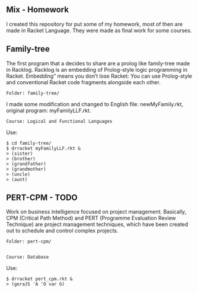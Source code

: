 Mix - Homework
--------------

I created this repository for put some of my homework, most of then are made in Racket Language. They were made as final work for some courses.


Family-tree
-----------

The first program that a decides to share are a prolog like family-tree made in Racklog. Racklog is an embedding of Prolog-style logic programming in Racket. Embedding” means you don’t lose Racket: You can use Prolog-style and conventional Racket code fragments alongside each other.

    Folder: family-tree/

I made some modification and changed to English file: newMyFamily.rkt, original program: myFamilyLLF.rkt.

    Course: Logical and Functional Languages

Use:

	$ cd family-tree/
	$ drracket myFamilyLLF.rkt &
	> (sister)
	> (brother)
	> (grandfather)
	> (grandmother)
	> (uncle)
	> (aunt)


PERT-CPM - TODO
--------

Work on business intelligence focused on project management. Basically, CPM (Critical Path Method) and PERT (Programme Evaluation Review Technique) are project management techniques, which have been created out to schedule and control complex projects.

	Folder: pert-cpm/


	Course: Database

Use:

	$ drracket pert_cpm.rkt &
	> (geraJS 'A 'O var G)

